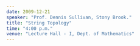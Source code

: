 ```yaml
---
date: 2009-12-21
speaker: "Prof. Dennis Sullivan, Stony Brook."
title: "String Topology"
time: "4:00 p.m." 
venue: "Lecture Hall - I, Dept. of Mathematics"
---
```


